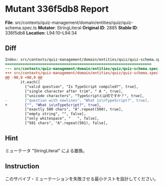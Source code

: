 # Mutant 336f5db8 Report

**File**: src/contexts/quiz-management/domain/entities/quiz/quiz-schema.spec.ts
**Mutator**: StringLiteral
**Original ID**: 2885
**Stable ID**: 336f5db8
**Location**: L94:10–L94:34

## Diff

```diff
Index: src/contexts/quiz-management/domain/entities/quiz/quiz-schema.spec.ts
===================================================================
--- src/contexts/quiz-management/domain/entities/quiz/quiz-schema.spec.ts	original
+++ src/contexts/quiz-management/domain/entities/quiz/quiz-schema.spec.ts	mutated #2885
@@ -90,9 +90,9 @@
       it.each([
         ["valid question", "Is TypeScript compiled?", true],
         ["single character after trim", " A ", true],
         ["unicode characters", "TypeScriptとは何ですか？", true],
-        ["question with newlines", "What is\nTypeScript?", true],
+        ["", "What is\nTypeScript?", true],
         ["exactly 500 chars", "A".repeat(500), true],
         ["empty string", "", false],
         ["only whitespace", "   ", false],
         ["501 chars", "A".repeat(501), false],
```

## Hint

ミューテータ "StringLiteral" による置換。

## Instruction

このサバイブ・ミューテーションを失敗させる最小テストを設計してください。
